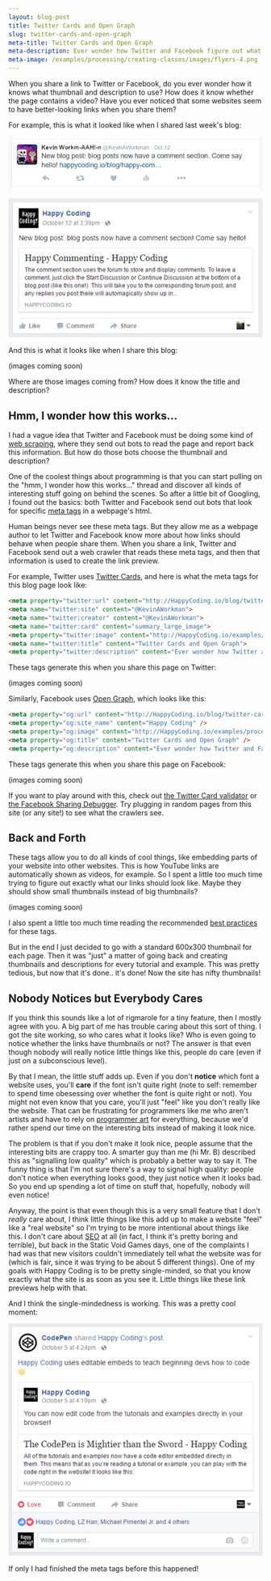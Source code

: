 ```yaml
---
layout: blog-post
title: Twitter Cards and Open Graph
slug: twitter-cards-and-open-graph
meta-title: Twitter Cards and Open Graph
meta-description: Ever wonder how Twitter and Facebook figure out what to show when you share a link?
meta-image: /examples/processing/creating-classes/images/flyers-4.png
---
```

 
When you share a link to Twitter or Facebook, do you ever wonder how it knows what thumbnail and description to use? How does it know whether the page contains a video? Have you ever noticed that some websites seem to have better-looking links when you share them?
 
For example, this is what it looked like when I shared last week's blog:

![twitter before](/blog/images/twitter-cards-and-open-graph/twitter-before.png)

![facebook before](/blog/images/twitter-cards-and-open-graph/facebook-before.png)
 
And this is what it looks like when I share this blog:

(images coming soon)
 
Where are those images coming from? How does it know the title and description?
 
## Hmm, I wonder how this works...
 
I had a vague idea that Twitter and Facebook must be doing some kind of [web scraping](https://en.wikipedia.org/wiki/Web_scraping), where they send out bots to read the page and report back this information. But how do those bots choose the thumbnail and description?
 
One of the coolest things about programming is that you can start pulling on the "hmm, I wonder how this works..." thread and discover all kinds of interesting stuff going on behind the scenes. So after a little bit of Googling, I found out the basics: both Twitter and Facebook send out bots that look for specific [meta tags](http://www.w3schools.com/tags/tag_meta.asp) in a webpage's html.
 
Human beings never see these meta tags. But they allow me as a webpage author to let Twitter and Facebook know more about how links should behave when people share them. When you share a link, Twitter and Facebook send out a web crawler that reads these meta tags, and then that information is used to create the link preview.
 
For example, Twitter uses [Twitter Cards](https://dev.twitter.com/cards/overview), and here is what the meta tags for this blog page look like:
 
```html
<meta property="twitter:url" content="http://HappyCoding.io/blog/twitter-cards-and-open-graph" />
<meta name="twitter:site" content="@KevinAWorkman">
<meta name="twitter:creator" content="@KevinAWorkman">
<meta name="twitter:card" content="summary_large_image">
<meta property="twitter:image" content="http://HappyCoding.io/examples/processing/creating-classes/images/flyers-4.png" />
<meta name="twitter:title" content="Twitter Cards and Open Graph">
<meta property="twitter:description" content="Ever wonder how Twitter and Facebook figure out what to show when you share a link?" />
```
 
These tags generate this when you share this page on Twitter:

(images coming soon)
 
Similarly, Facebook uses [Open Graph](https://developers.facebook.com/docs/sharing/webmasters), which looks like this:
 
```html
<meta property="og:url" content="http://HappyCoding.io/blog/twitter-cards-and-open-graph" />
<meta property="og:site_name" content="Happy Coding" />
<meta property="og:image" content="http://HappyCoding.io/examples/processing/creating-classes/images/flyers-4.png" />
<meta property="og:title" content="Twitter Cards and Open Graph" />
<meta property="og:description" content="Ever wonder how Twitter and Facebook figure out what to show when you share a link?" />
```
 
These tags generate this when you share this page on Facebook:

(images coming soon)

If you want to play around with this, check out [the Twitter Card validator](https://cards-dev.twitter.com/validator) or [the Facebook Sharing Debugger](https://developers.facebook.com/tools/debug/sharing/). Try plugging in random pages from this site (or any site!) to see what the crawlers see.
 
## Back and Forth
 
These tags allow you to do all kinds of cool things, like embedding parts of your website into other websites. This is how YouTube links are automatically shown as videos, for example. So I spent a little too much time trying to figure out exactly what our links should look like. Maybe they should show small thumbnails instead of big thumbnails?
 
(images coming soon)
 
I also spent a little too much time reading the recommended [best practices](https://developers.facebook.com/docs/sharing/best-practices) for these tags.
 
But in the end I just decided to go with a standard 600x300 thumbnail for each page. Then it was "just" a matter of going back and creating thumbnails and descriptions for every tutorial and example. This was pretty tedious, but now that it's done.. it's done! Now the site has nifty thumbnails!
 
## Nobody Notices but Everybody Cares
 
If you think this sounds like a lot of rigmarole for a tiny feature, then I mostly agree with you. A big part of me has trouble caring about this sort of thing. I got the site working, so who cares what it looks like? Who is even going to notice whether the links have thumbnails or not? The answer is that even though nobody will really notice little things like this, people do care (even if just on a subconscious level).
 
By that I mean, the little stuff adds up. Even if you don't **notice** which font a website uses, you'll **care** if the font isn't quite right (note to self: remember to spend time obesessing over whether the font is quite right or not). You might not even know that you care, you'll just "feel" like you don't really like the website. That can be frustrating for programmers like me who aren't artists and have to rely on [programmer art](https://en.wikipedia.org/wiki/Programmer_art) for everything, because we'd rather spend our time on the interesting bits instead of making it look nice.
 
The problem is that if you don't make it look nice, people assume that the interesting bits are crappy too. A smarter guy than me (hi Mr. B) described this as "signalling low quality" which is probably a better way to say it. The funny thing is that I'm not sure there's a way to signal high quality: people don't notice when everything looks good, they just notice when it looks bad. So you end up spending a lot of time on stuff that, hopefully, nobody will even notice!
 
Anyway, the point is that even though this is a very small feature that I don't *really* care about, I think little things like this add up to make a website "feel" like a "real website" so I'm trying to be more intentional about things like this. I don't care about [SEO](https://en.wikipedia.org/wiki/Search_engine_optimization) at all (in fact, I think it's pretty boring and terrible), but back in the Static Void Games days, one of the complaints I had was that new visitors couldn't immediately tell what the website was for (which is fair, since it was trying to be about 5 different things). One of my goals with Happy Coding is to be pretty single-minded, so that you know exactly what the site is as soon as you see it. Little things like these link previews help with that.
 
And I think the single-mindedness is working. This was a pretty cool moment:
 
[![CodePen sharing HappyCoding.io](/blog/images/twitter-cards-and-open-graph/codepen-sharing.png)](https://www.facebook.com/CodePen/posts/556280147910004)
 
If only I had finished the meta tags before this happened!

